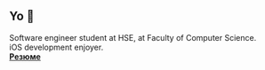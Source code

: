 ## Yo 👋
Software engineer student at HSE, at Faculty of Computer Science.\
iOS development enjoyer.\
[**Резюме**](Резюме.pdf)
